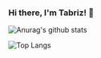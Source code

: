 ### Hi there, I'm Tabriz! 👋

![Anurag's github stats](https://github-readme-stats.vercel.app/api?username=Alaladdin&count_private=true&theme=material-palenight)

![Top Langs](https://github-readme-stats.vercel.app/api/top-langs/?username=Alaladdin&layout=compact&theme=material-palenight&langs_count=10)